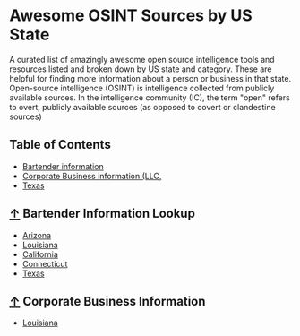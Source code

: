 # Awesome OSINT Sources by US State

A curated list of amazingly awesome open source intelligence tools and resources listed and broken down by US state and category. These are helpful for finding more information about a person or business in that state.
Open-source intelligence (OSINT) is intelligence collected from publicly available sources.
In the intelligence community (IC), the term "open" refers to overt, publicly available sources (as opposed to covert or clandestine sources)

## Table of Contents

 - [Bartender information](#-alabama)
 - [Corporate Business information (LLC, ](#-louisiana)
 - [Texas](#-texas)
   
 ## [↑](#table-of-contents) Bartender Information Lookup
* [Arizona](https://www.azliquor.gov/query/query.cfm)
* [Louisiana](http://www.atc.rev.state.la.us/license-lookup.php)
* [California](https://www.abc.ca.gov/datport/LQSMenu.html)
* [Connecticut](https://www.elicense.ct.gov/lookup/licenselookup.aspx)
* [Texas](http://www.tabc.texas.gov/PublicInquiry/Status.aspx)


 ## [↑](#table-of-contents) Corporate Business Information
 * [Louisiana](https://coraweb.sos.la.gov/CommercialSearch/CommercialSearch.aspx)
 
 
